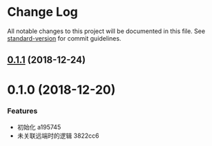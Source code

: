 # Change Log

All notable changes to this project will be documented in this file. See [standard-version](https://github.com/conventional-changelog/standard-version) for commit guidelines.

<a name="0.1.1"></a>
## [0.1.1](/compare/v0.1.0...v0.1.1) (2018-12-24)



<a name="0.1.0"></a>
# 0.1.0 (2018-12-20)


### Features

* 初始化 a195745
* 未关联远端时的逻辑 3822cc6

